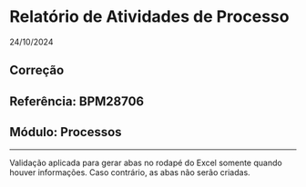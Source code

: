 # Relatório de Atividades de Processo
24/10/2024
## Correção
## Referência: BPM28706
## Módulo: Processos
***

Validação aplicada para gerar abas no rodapé do Excel somente quando houver informações. Caso contrário, as abas não serão criadas.